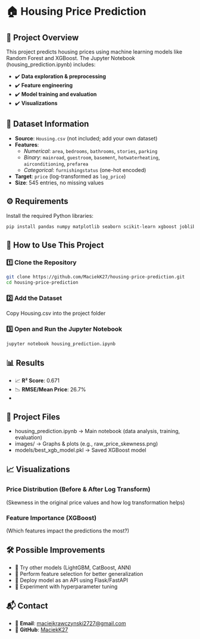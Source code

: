 # 🏠 Housing Price Prediction
## 📌 Project Overview
This project predicts housing prices using machine learning models like Random Forest and XGBoost. The Jupyter Notebook (housing_prediction.ipynb) includes:
- ✔️ **Data exploration & preprocessing**
- ✔️ **Feature engineering**
- ✔️ **Model training and evaluation**
- ✔️ **Visualizations**

## 📂 Dataset Information
- **Source**: `Housing.csv` (not included; add your own dataset)  
- **Features**:  
  - *Numerical*: `area`, `bedrooms`, `bathrooms`, `stories`, `parking`  
  - *Binary*: `mainroad`, `guestroom`, `basement`, `hotwaterheating`, `airconditioning`, `prefarea`  
  - *Categorical*: `furnishingstatus` (one-hot encoded)  
- **Target**: `price` (log-transformed as `log_price`)  
- **Size**: 545 entries, no missing values

## ⚙️ Requirements
Install the required Python libraries:
```bash
pip install pandas numpy matplotlib seaborn scikit-learn xgboost joblib
```

## 🚀 How to Use This Project
### 1️⃣ Clone the Repository
```bash
git clone https://github.com/MaciekK27/housing-price-prediction.git
cd housing-price-prediction
```
### 2️⃣ Add the Dataset
Copy Housing.csv into the project folder
### 3️⃣ Open and Run the Jupyter Notebook
```bash
jupyter notebook housing_prediction.ipynb
```

## 📊 Results
- 📈 **R² Score**: 0.671  
- 📉 **RMSE/Mean Price**: 26.7%
- 
## 📁 Project Files
- housing_prediction.ipynb → Main notebook (data analysis, training, evaluation)
- images/ → Graphs & plots (e.g., raw_price_skewness.png)
- models/best_xgb_model.pkl → Saved XGBoost model

## 📈 Visualizations
### Price Distribution (Before & After Log Transform)
(Skewness in the original price values and how log transformation helps)
### Feature Importance (XGBoost)
(Which features impact the predictions the most?)

## 🛠 Possible Improvements
- 🔹 Try other models (LightGBM, CatBoost, ANN)
- 🔹 Perform feature selection for better generalization
- 🔹 Deploy model as an API using Flask/FastAPI
- 🔹 Experiment with hyperparameter tuning

## 📬 Contact
- 📧 **Email**: maciejkrawczynski2727@gmail.com
- 🔗 **GitHub**: [MaciekK27](https://github.com/MaciekK27)

